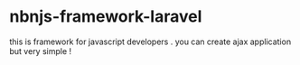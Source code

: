 # nbnjs-framework-laravel
this is framework for javascript developers  . you can create ajax application but very simple !
